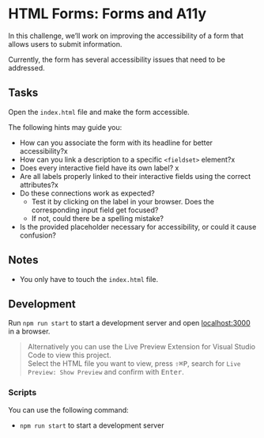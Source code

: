 # HTML Forms: Forms and A11y

In this challenge, we’ll work on improving the accessibility of a form that allows users to submit information.

Currently, the form has several accessibility issues that need to be addressed.

## Tasks

Open the `index.html` file and make the form accessible.

The following hints may guide you:

- How can you associate the form with its headline for better accessibility?x
- How can you link a description to a specific `<fieldset>` element?x
- Does every interactive field have its own label? x
- Are all labels properly linked to their interactive fields using the correct attributes?x
- Do these connections work as expected?
  - Test it by clicking on the label in your browser. Does the corresponding input field get focused?
  - If not, could there be a spelling mistake?
- Is the provided placeholder necessary for accessibility, or could it cause confusion?

## Notes

- You only have to touch the `index.html` file.

## Development

Run `npm run start` to start a development server and open [localhost:3000](http://localhost:3000) in a browser.

> Alternatively you can use the Live Preview Extension for Visual Studio Code to view this project.  
> Select the HTML file you want to view, press <kbd>⇧</kbd><kbd>⌘</kbd><kbd>P</kbd>, search for `Live Preview: Show Preview` and confirm with <kbd>Enter</kbd>.

### Scripts

You can use the following command:

- `npm run start` to start a development server
